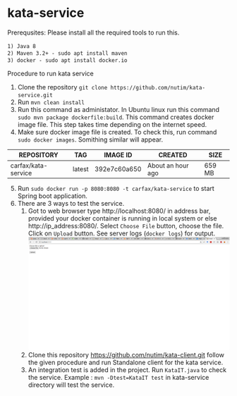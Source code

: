 # kata-service

Prerequsites:
Please install all the required tools to run this.

    1) Java 8    
    2) Maven 3.2+ - sudo apt install maven
    3) docker - sudo apt install docker.io

Procedure to run kata service

1) Clone the repository `git clone https://github.com/nutim/kata-service.git`
2) Run `mvn clean install`
3) Run this command as administator. In Ubuntu linux run this command `sudo mvn package dockerfile:build`. This command creates docker image file. This step takes time depending on the internet speed.
4) Make sure docker image file is created. To check this, run command `sudo docker images`. Somithing similar will appear.

| REPOSITORY  | TAG  | IMAGE ID  | CREATED  | SIZE  |
|---|---|---|---|---|
|carfax/kata-service   |  latest |  392e7c60a650 | About an hour ago  |  659 MB |

5) Run `sudo docker run -p 8080:8080 -t carfax/kata-service` to start Spring boot application.
6) There are 3 ways to test the service. 
    1) Got to web browser type http://localhost:8080/ in address bar, provided your docker container is running in local system or else http://ip_address:8080/. Select `Choose File` button, choose the file. Click on `Upload` button. See server logs (`docker logs`) for output.
    ![Alt text](Images/browser.png?raw=true "Web interface")
    2) Clone this repository https://github.com/nutim/kata-client.git follow the given procedure and run Standalone client for the kata service.
    3) An integration test is added in the project. Run `KataIT.java` to check the service. Example : `mvn -Dtest=KataIT test` in kata-service directory will test the service.
   
